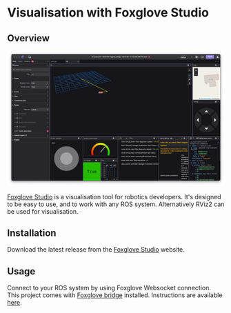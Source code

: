 # Visualisation with Foxglove Studio

## Overview

![Foxglove with OpenMowerROS2 visualisation](./assets/foxglove.png)

[Foxglove Studio](https://foxglove.dev/) is a visualisation tool for robotics developers. It's designed to be easy to use, and to work with any ROS system.
Alternatively RViz2 can be used for visualisation.

## Installation

Download the latest release from the [Foxglove Studio](https://foxglove.dev/download) website.

## Usage

Connect to your ROS system by using Foxglove Websocket connection. This project comes with [Foxglove bridge](https://foxglove.dev/docs/studio/connection/using-foxglove-bridge) installed. Instructions are available [here](https://foxglove.dev/docs/studio/connection/ros2#foxglove-websocket).